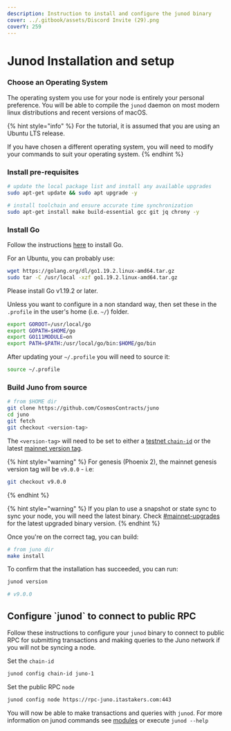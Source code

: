 ```yaml
---
description: Instruction to install and configure the junod binary
cover: ../.gitbook/assets/Discord Invite (29).png
coverY: 259
---
```


# Junod Installation and setup

### Choose an Operating System

The operating system you use for your node is entirely your personal preference. You will be able to compile the `junod` daemon on most modern linux distributions and recent versions of macOS.

{% hint style="info" %}
For the tutorial, it is assumed that you are using an Ubuntu LTS release.

If you have chosen a different operating system, you will need to modify your commands to suit your operating system.
{% endhint %}

### Install pre-requisites

```bash
# update the local package list and install any available upgrades
sudo apt-get update && sudo apt upgrade -y

# install toolchain and ensure accurate time synchronization
sudo apt-get install make build-essential gcc git jq chrony -y
```

### Install Go

Follow the instructions [here](https://golang.org/doc/install) to install Go.

For an Ubuntu, you can probably use:

```bash
wget https://golang.org/dl/go1.19.2.linux-amd64.tar.gz
sudo tar -C /usr/local -xzf go1.19.2.linux-amd64.tar.gz
```

Please install Go v1.19.2 or later.

Unless you want to configure in a non standard way, then set these in the `.profile` in the user's home (i.e. `~/`) folder.

```bash
export GOROOT=/usr/local/go
export GOPATH=$HOME/go
export GO111MODULE=on
export PATH=$PATH:/usr/local/go/bin:$HOME/go/bin
```

After updating your `~/.profile` you will need to source it:

```bash
source ~/.profile
```

### Build Juno from source

```bash
# from $HOME dir
git clone https://github.com/CosmosContracts/juno
cd juno
git fetch
git checkout <version-tag>
```

The `<version-tag>` will need to be set to either a [testnet `chain-id`](joining-the-testnets.md#current-testnets) or the latest [mainnet version tag](joining-mainnet/).

{% hint style="warning" %}
For genesis (Phoenix 2), the mainnet genesis version tag will be `v9.0.0` - i.e:

```bash
git checkout v9.0.0
```
{% endhint %}

{% hint style="warning" %}
If you plan to use a snapshot or state sync to sync your node, you will need the latest binary. Check [#mainnet-upgrades](joining-mainnet/mainnet-upgrades.md#mainnet-upgrades "mention") for the latest upgraded binary version.
{% endhint %}

Once you're on the correct tag, you can build:

```bash
# from juno dir
make install
```

To confirm that the installation has succeeded, you can run:

```bash
junod version

# v9.0.0
```

## Configure \`junod\` to connect to public RPC

Follow these instructions to configure your `junod` binary to connect to public RPC for submitting transactions and making queries to the Juno network if you will not be syncing a node.

Set the `chain-id`

```bash
junod config chain-id juno-1
```

Set the public RPC `node`

```bash
junod config node https://rpc-juno.itastakers.com:443
```

You will now be able to make transactions and queries with `junod`. For more information on junod commands see [modules](../cli/modules/ "mention") or execute `junod --help`
